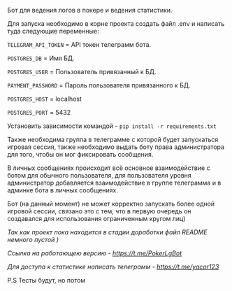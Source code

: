 Бот для ведения логов в покере и ведения статистики.

Для запуска необходимо в корне проекта создать файл .env и написать туда следующие переменные:

`TELEGRAM_API_TOKEN` = API токен телеграмм бота.  

`POSTGRES_DB` = Имя БД.  

`POSTGRES_USER` = Пользователь привязанный к БД.  

`PAYMENT_PASSWORD` = Пароль пользователя привязанного к БД.  

`POSTGRES_HOST` = localhost  

`POSTGRES_PORT` = 5432

Установить зависимости командой - `pip install -r requirements.txt`

Также необходима группа в телеграмме с которой будет запускаться игровая сессия, также необходимо
выдать боту права администратора для того, чтобы он мог фиксировать сообщения.

В личных сообщениях происходит всё основное взаимодействие с ботом для обычного пользователя,
для пользователя уровня администратор добавляется взаимодействие в группе телеграмма и в админке бота
в личных сообщениях.

Бот (на данный момент) не может корректно запускать более одной игровой сессии, связано это с тем,
что в первую очередь он создавался для использования ограниченным кругом лиц)

_Так как проект пока находится в стадии доработки файл README немного пустой )_

_Ссылка на работающею версию - https://t.me/PokerLgBot_

_Для доступа к статистике написать телеграмм - https://t.me/yacor123_

P.S Тесты будут, но потом